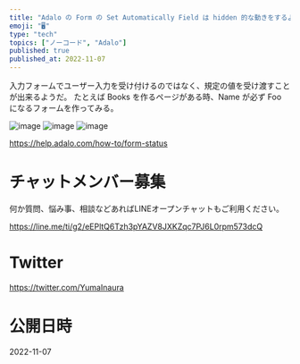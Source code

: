 ```yaml
---
title: "Adalo の Form の Set Automatically Field は hidden 的な動きをするようだ"
emoji: "🖥"
type: "tech"
topics: ["ノーコード", "Adalo"]
published: true
published_at: 2022-11-07
---
```


入力フォームでユーザー入力を受け付けるのではなく、規定の値を受け渡すことが出来るようだ。
たとえば Books を作るページがある時、Name が必ず Foo になるフォームを作ってみる。

![image](https://user-images.githubusercontent.com/13635059/200234921-e58b3a85-6f7f-45d8-a750-d4462a82b447.png)
![image](https://user-images.githubusercontent.com/13635059/200234928-eda9f621-97c8-40f1-94cb-fa94ff3dbfb1.png)
![image](https://user-images.githubusercontent.com/13635059/200234940-1e82b181-584e-4673-bfb3-9f15cbd35328.png)

https://help.adalo.com/how-to/form-status


# チャットメンバー募集


何か質問、悩み事、相談などあればLINEオープンチャットもご利用ください。

https://line.me/ti/g2/eEPltQ6Tzh3pYAZV8JXKZqc7PJ6L0rpm573dcQ


# Twitter

https://twitter.com/YumaInaura


# 公開日時

2022-11-07
